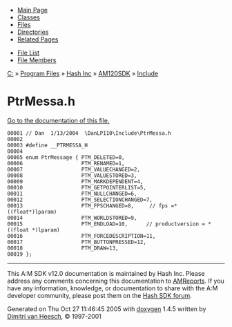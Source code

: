 <div class="tabs">

- [Main Page](index.md)
- [Classes](annotated.md)
- <span id="current">[Files](files.md)</span>
- [Directories](dirs.md)
- [Related Pages](pages.md)

</div>

<div class="tabs">

- [File List](files.md)
- [File Members](globals.md)

</div>

<div class="nav">

<a href="dir_C_3A_2F.md" class="el">C:</a> » <a href="dir_C_3A_2FProgram_20Files_2F.md" class="el">Program Files</a> » <a href="dir_C_3A_2FProgram_20Files_2FHash_20Inc_2F.md" class="el">Hash Inc</a> » <a href="dir_C_3A_2FProgram_20Files_2FHash_20Inc_2FAM120SDK_2F.md" class="el">AM120SDK</a> » <a href="dir_C_3A_2FProgram_20Files_2FHash_20Inc_2FAM120SDK_2FInclude_2F.md" class="el">Include</a>

</div>

# PtrMessa.h

[Go to the documentation of this file.](PtrMessa_8h.md)

<div class="fragment">

``` fragment
00001 // Dan  1/13/2004  \DanLP110\Include\PtrMessa.h
00002 
00003 #define __PTRMESSA_H
00004 
00005 enum PtrMessage { PTM_DELETED=0,
00006                   PTM_RENAMED=1,
00007                   PTM_VALUECHANGED=2,
00008                   PTM_VALUESTORED=3,
00009                   PTM_MARKDEPENDENT=4,
00010                   PTM_GETPOINTERLIST=5,
00011                   PTM_NULLCHANGED=6,
00012                   PTM_SELECTIONCHANGED=7,
00013                   PTM_FPSCHANGED=8,     // fps =*((float*)lparam)
00014                   PTM_WORLDSTORED=9,
00015                   PTM_ENDLOAD=10,      // productversion = *((float *)lparam)
00016                   PTM_FORCEDESCRIPTION=11,
00017                   PTM_BUTTONPRESSED=12,
00018                   PTM_DRAW=13,
00019 };
```

</div>

------------------------------------------------------------------------

<span class="small">This A:M SDK v12.0 documentation is maintained by Hash Inc. Please address any comments concerning this documentation to [AMReports](http://www.hash.com/reports). If you have any information, knowledge, or documentation to share with the A:M developer community, please post them on the [Hash SDK forum](http://www.hash.com/forums/index.php?showforum=11).</span>

Generated on Thu Oct 27 11:46:45 2005 with [<span class="image placeholder" original-image-src="doxygen.png" original-image-title="" height="45" width="100" align="middle" border="0">doxygen</span>](http://www.doxygen.org/index.html) 1.4.5 written by [Dimitri van Heesch](mailto:dimitri@stack.nl), © 1997-2001
